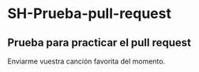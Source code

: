# SH-Prueba-pull-request

<h2>Prueba para practicar el pull request</h2>

Enviarme vuestra canción favorita del momento.
